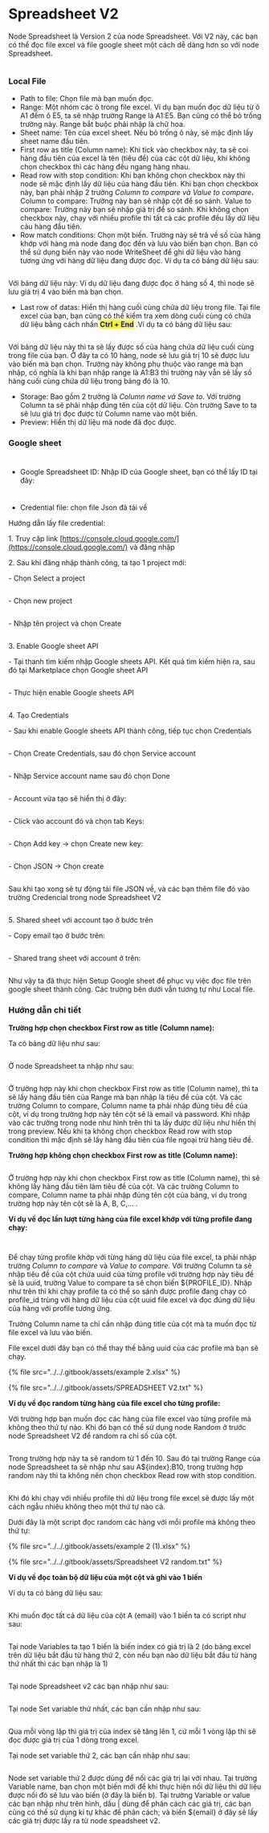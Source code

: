 # Spreadsheet V2

Node Spreadsheet là Version 2 của node Spreadsheet. Với V2 này, các bạn có thể đọc file excel và file google sheet một cách dễ dàng hơn so với node Spreadsheet.

<figure><img src="../../.gitbook/assets/image (2) (1) (1) (1) (1).png" alt=""><figcaption></figcaption></figure>

### Local File

* Path to file: Chọn file mà bạn muốn đọc.
* Range: Một nhóm các ô trong file excel. Ví dụ bạn muốn đọc dữ liệu từ ô A1 đếm ô E5, ta sẽ nhập trường Range là A1:E5. Bạn cũng có thể bỏ trống trường này. Range bắt buộc phải nhập là chữ hoa.
* Sheet name: Tên của excel sheet. Nếu bỏ trống ô này, sẽ mặc định lấy sheet name đầu tiên.
* First row as title (Column name): Khi tick vào checkbox này, ta sẽ coi hàng đầu tiên của excel là tên (tiêu đề) của các cột dữ liệu, khi không chọn checkbox thì các hàng đều ngang hàng nhau.
* Read row with stop condition: Khi bạn không chọn checkbox này thì node sẽ mặc định lấy dữ liệu của hàng đầu tiên. Khi bạn chọn checkbox này, bạn phải nhập 2 trường _Column to compare và Value to compare_**.** Column to compare: Trường này bạn sẽ nhập cột để so sánh. Value to compare: Trường này bạn sẽ nhập giá trị để so sánh. Khi không chọn checkbox này, chạy với nhiều profile thì tất cả các profile đều lấy dữ liệu cảu hàng đầu tiên.&#x20;
* Row match conditions: Chọn một biến. Trường này sẽ trả về số của hàng khớp với hàng mà node đang đọc đến và lưu vào biến bạn chọn. Bạn có thể sử dụng biến này vào node WriteSheet để ghi dữ liệu vào hàng tương ứng với hàng dữ liệu đang được đọc.  Ví dụ ta có bảng dữ liệu sau:

<figure><img src="../../.gitbook/assets/image (1) (1) (1) (1) (1) (1) (1) (1) (1) (1) (1) (1) (1) (1) (1) (1) (1) (1) (1) (1) (1) (1) (1) (1) (1) (1).png" alt=""><figcaption></figcaption></figure>

&#x20;        Với bảng dữ liệu này: Ví dụ dữ liệu đang được đọc ở hàng số 4, thì node sẽ lưu giá trị 4 vào biến mà bạn chọn.

* Last row of datas: Hiển thị hàng cuối cùng chứa dữ liệu trong file. Tại file excel của bạn, bạn cũng có thể kiểm tra xem dòng cuối cùng có chứa dữ liệu bằng cách nhấn <mark style="color:blue;">**Ctrl + End**</mark> .Ví dụ ta có bảng dữ liệu sau:

<figure><img src="../../.gitbook/assets/image (2) (1) (1) (1) (1) (1) (1) (1) (1) (1) (1) (1) (1) (1) (1) (1).png" alt=""><figcaption></figcaption></figure>

&#x20;             Với bảng dữ liệu này thì ta sẽ lấy được số của hàng chứa dữ liệu cuối cùng trong file của bạn. Ở đây ta có 10 hàng, node sẽ lưu giá trị 10 sẽ được lưu vào biến mà bạn chọn. Trường này không phụ thuộc vào range mà bạn nhập, có nghĩa là khi bạn nhập range là A1:B3 thì trường này vẫn sẽ lấy số hàng cuối cùng chứa dữ liệu trong bảng đó là 10.

* Storage: Bao gồm 2 trường là _Column name và Save to._ Với trường Column ta sẽ phải nhập đúng tên của cột dữ liệu. Còn trường Save to ta sẽ lưu giá trị đọc được từ Column name vào một biến.
* Preview: Hiển thị dữ liệu mà node đã đọc được.



### Google sheet&#x20;

<figure><img src="../../.gitbook/assets/image (1) (1) (1) (1) (1) (1) (1).png" alt=""><figcaption></figcaption></figure>

###

* Google Spreadsheet ID: Nhập ID của Google sheet, bạn có thể lấy ID tại đây:&#x20;

<figure><img src="../../.gitbook/assets/image (5) (1) (1) (1).png" alt=""><figcaption></figcaption></figure>

###

* Credential file: chọn file Json đã tải về

Hướng dẫn lấy file credential:

1\.      Truy cập link [https://console.cloud.google.com/](https://console.cloud.google.com/)  và đăng nhập

2\.      Sau khi đăng nhập thành công, ta tạo 1 project mới:

\-        Chọn Select a project

<figure><img src="../../.gitbook/assets/image (6) (1) (1) (1).png" alt=""><figcaption></figcaption></figure>

&#x20;

\-        Chọn new project

<figure><img src="../../.gitbook/assets/image (7) (1) (1) (1).png" alt=""><figcaption></figcaption></figure>

\-        Nhập tên project và chọn Create

<figure><img src="../../.gitbook/assets/image (8) (1) (1) (1).png" alt=""><figcaption></figcaption></figure>

3\.      Enable Google sheet API

\-        Tại thanh tìm kiếm nhập Google sheets API. Kết quả tìm kiếm hiện ra, sau đó tại Marketplace chọn Google sheet API

<figure><img src="../../.gitbook/assets/image (9) (1) (1) (1).png" alt=""><figcaption></figcaption></figure>

\-        Thực hiện enable Google sheets API

<figure><img src="../../.gitbook/assets/image (10) (1) (1) (1).png" alt=""><figcaption></figcaption></figure>

&#x20;

4\.      Tạo Credentials

\-        Sau khi enable Google sheets API thành công, tiếp tục chọn Credentials

<figure><img src="../../.gitbook/assets/image (11) (1).png" alt=""><figcaption></figcaption></figure>

&#x20;

\-        Chọn Create Credentials, sau đó chọn Service account

<figure><img src="../../.gitbook/assets/image (12) (1).png" alt=""><figcaption></figcaption></figure>

\-        Nhập Service account name sau đó chọn Done

<figure><img src="../../.gitbook/assets/image (13) (1).png" alt=""><figcaption></figcaption></figure>

\-        Account vừa tạo sẽ hiển thị ở đây:

<figure><img src="../../.gitbook/assets/image (14) (1).png" alt=""><figcaption></figcaption></figure>

\-        Click vào account đó và chọn tab Keys:

<figure><img src="../../.gitbook/assets/image (15) (1).png" alt=""><figcaption></figcaption></figure>

&#x20;

\-        Chọn Add key -> chọn Create new key:

<figure><img src="../../.gitbook/assets/image (16) (1).png" alt=""><figcaption></figcaption></figure>

&#x20;

\-        Chọn JSON -> Chọn create

<figure><img src="../../.gitbook/assets/image (17).png" alt=""><figcaption></figcaption></figure>

&#x20;

Sau khi tạo xong sẽ tự động tải file JSON về, và các bạn thêm file đó vào trường Credencial trong node Spreadsheet V2

<figure><img src="../../.gitbook/assets/image (18).png" alt=""><figcaption></figcaption></figure>

5\.      Shared sheet với account tạo ở bước trên

\-        Copy email tạo ở bước trên:

<figure><img src="../../.gitbook/assets/image (19).png" alt=""><figcaption></figcaption></figure>

&#x20;

\-        Shared trang sheet với account ở trên:

<figure><img src="../../.gitbook/assets/image (20).png" alt=""><figcaption></figcaption></figure>

&#x20;

Như vậy ta đã thực hiện Setup Google sheet để phục vụ việc đọc file trên google sheet thành công. Các trường bên dưới vẫn tương tự như Local file.

### Hướng dẫn chi tiết&#x20;

**Trường hợp chọn checkbox First row as title (Column name):**

Ta có bảng dữ liệu như sau:

<figure><img src="../../.gitbook/assets/image (28).png" alt=""><figcaption></figcaption></figure>

Ở node Spreadsheet ta nhập như sau:

<figure><img src="../../.gitbook/assets/image (2) (1) (1) (1) (1) (1) (1) (1) (1) (1) (1) (1) (1) (1) (1) (1) (1).png" alt=""><figcaption></figcaption></figure>

Ở trường hợp này khi chọn checkbox First row as title (Column name), thì ta sẽ lấy hàng đầu tiên của Range mà bạn nhập là tiêu đề của cột. Và các trường Column to compare, Column name ta phải nhập đúng tiêu đề của cột, ví dụ trong trường hợp này tên cột sẽ là email và password. Khi nhập vào các trường trong node như hình trên thì ta lấy được dữ liệu như hiển thị trong preview. Nếu khi ta không chọn checkbox Read row with stop condition thì mặc định sẽ lấy hàng đầu tiên của file ngoại trừ hàng tiêu đề.

**Trường hợp không chọn checkbox First row as title (Column name):**

<figure><img src="../../.gitbook/assets/image (30).png" alt=""><figcaption></figcaption></figure>

Ở trường hợp này khi chọn checkbox First row as title (Column name), thì sẽ không lấy hàng đầu tiên làm tiêu đề của cột. Và các trường Column to compare, Column name ta phải nhập đúng tên cột của bảng, ví dụ trong trường hợp này tên cột sẽ là A, B, C,... .&#x20;

**Ví dụ về đọc lần lượt từng hàng của file excel khớp với từng profile đang chạy:**

<figure><img src="../../.gitbook/assets/image (3) (1) (1) (1) (1) (1) (1) (1) (1) (1).png" alt=""><figcaption></figcaption></figure>

<figure><img src="../../.gitbook/assets/image (3) (1) (1) (1) (1) (1) (1) (1) (1).png" alt=""><figcaption></figcaption></figure>

Để chạy từng profile khớp với từng hàng dữ liệu của file excel, ta phải nhập trường _Column to compare_ và _Value to compare._ Với trường Column ta sẽ nhập tiêu đề của cột chứa uuid của từng profile với trường hợp này tiêu đề sẽ là uuid, trường Value to compare ta sẽ chọn biến ${PROFILE\_ID}. Nhập như trên thì khi chạy profile ta có thể so sánh được profile đang chạy có profile\_id trùng với hàng dữ liệu của cột uuid file excel và đọc đúng dữ liệu của hàng với profile tương ứng. &#x20;

Trường Column name ta chỉ cần nhập đúng title của cột mà ta muốn đọc từ file excel và lưu vào biến.



File excel dưới đây bạn có thể thay thế bằng uuid của các profile mà bạn sẽ chạy.

{% file src="../../.gitbook/assets/example 2.xlsx" %}

{% file src="../../.gitbook/assets/SPREADSHEET V2.txt" %}

**Ví dụ về đọc random từng hàng của file excel cho từng profile:**&#x20;

Với trường hợp bạn muốn đọc các hàng của file excel vào từng profile mà không theo thứ tự nào. Khi đó bạn có thể sử dụng node Random ở trước node Spreadsheet V2 để random ra chỉ số của cột.&#x20;

<figure><img src="../../.gitbook/assets/image (1) (2).png" alt=""><figcaption></figcaption></figure>

Trong trường hợp này ta sẽ random từ 1 đến 10. Sau đó tại trường Range của node Spreadsheet ta sẽ nhập như sau  A${index}:B10, trong trường hợp random này thì ta không nên chọn checkbox Read row with stop condition.&#x20;

<figure><img src="../../.gitbook/assets/image (51).png" alt=""><figcaption></figcaption></figure>

Khi đó khi chạy với nhiều profile thì dữ liệu trong file excel sẽ được lấy một cách ngẫu nhiêu không theo một thứ tự nào cả.

Dưới đây là một script đọc random các hàng với mỗi profile mà không theo thứ tự:

{% file src="../../.gitbook/assets/example 2 (1).xlsx" %}

{% file src="../../.gitbook/assets/Spreadsheet V2 random.txt" %}

**Ví dụ về đọc toàn bộ dữ liệu của một cột và ghi vào 1 biến**

Ví dụ ta có bảng dữ liệu sau:

<figure><img src="../../.gitbook/assets/image (2) (1) (1) (1).png" alt=""><figcaption></figcaption></figure>

Khi muốn đọc tất cả dữ liệu của cột A (email) vào 1 biến ta có script như sau:

<figure><img src="../../.gitbook/assets/image (7) (1) (1).png" alt=""><figcaption></figcaption></figure>

Tại node Variables ta tạo 1 biến là biến index có giá trị là 2 (do bảng excel trên dữ liệu bắt đầu từ hàng thứ 2, còn nếu bạn nào dữ liệu bắt đầu từ hàng thứ nhất thì các bạn nhập là 1)

<figure><img src="../../.gitbook/assets/image (4) (1) (1).png" alt=""><figcaption></figcaption></figure>

Tại node Spreadsheet v2 các bạn nhập như sau:

<figure><img src="../../.gitbook/assets/image (5) (1) (1).png" alt=""><figcaption></figcaption></figure>

Tại node Set variable thứ nhất, các bạn cần nhập như sau:

<figure><img src="../../.gitbook/assets/image (8) (1) (1).png" alt=""><figcaption></figcaption></figure>

Qua mỗi vòng lặp thì giá trị của index sẽ tăng lên 1, cứ mỗi 1 vòng lặp thì sẽ đọc được giá trị của 1 dòng trong excel.



Tại node set variable thứ 2, các bạn cần nhập như sau:

<figure><img src="../../.gitbook/assets/image (9) (1) (1).png" alt=""><figcaption></figcaption></figure>

Node set variable thứ 2 được dùng để nối các giá trị lại với nhau. Tại trường Variable name, bạn chọn một biến mới để khi thực hiện nối dữ liệu thì dữ liệu được nối đó sẽ lưu vào biến (ở đây là biến b). Tại trường Variable or value các bạn nhập như trên hình, dấu | dùng để phân cách các giá trị, các bạn cũng có thể sử dụng kí tự khác để phân cách; và biến ${email} ở đây sẽ lấy các giá trị được lấy ra từ node speadsheet v2.

